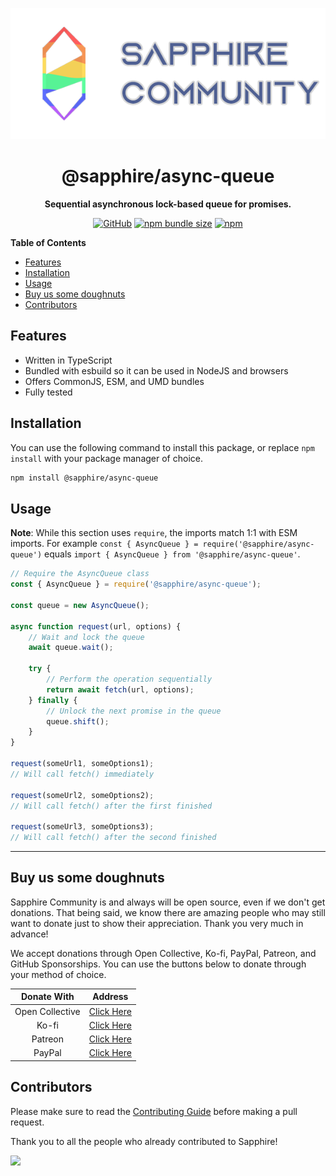 <div align="center">

![Sapphire Logo](https://raw.githubusercontent.com/sapphiredev/assets/main/banners/SapphireCommunity.png)

# @sapphire/async-queue

**Sequential asynchronous lock-based queue for promises.**

[![GitHub](https://img.shields.io/github/license/sapphiredev/utilities)](https://github.com/sapphiredev/utilities/blob/main/LICENSE.md)
[![npm bundle size](https://img.shields.io/bundlephobia/min/@sapphire/async-queue?logo=webpack&style=flat-square)](https://bundlephobia.com/result?p=@sapphire/async-queue)
[![npm](https://img.shields.io/npm/v/@sapphire/async-queue?color=crimson&logo=npm&style=flat-square)](https://www.npmjs.com/package/@sapphire/async-queue)

</div>

**Table of Contents**

-   [Features](#features)
-   [Installation](#installation)
-   [Usage](#usage)
-   [Buy us some doughnuts](#buy-us-some-doughnuts)
-   [Contributors](#contributors)

## Features

-   Written in TypeScript
-   Bundled with esbuild so it can be used in NodeJS and browsers
-   Offers CommonJS, ESM, and UMD bundles
-   Fully tested

## Installation

You can use the following command to install this package, or replace `npm install` with your package manager of choice.

```sh
npm install @sapphire/async-queue
```

## Usage

**Note**: While this section uses `require`, the imports match 1:1 with ESM imports. For example `const { AsyncQueue } = require('@sapphire/async-queue')` equals `import { AsyncQueue } from '@sapphire/async-queue'`.

```typescript
// Require the AsyncQueue class
const { AsyncQueue } = require('@sapphire/async-queue');

const queue = new AsyncQueue();

async function request(url, options) {
	// Wait and lock the queue
	await queue.wait();

	try {
		// Perform the operation sequentially
		return await fetch(url, options);
	} finally {
		// Unlock the next promise in the queue
		queue.shift();
	}
}

request(someUrl1, someOptions1);
// Will call fetch() immediately

request(someUrl2, someOptions2);
// Will call fetch() after the first finished

request(someUrl3, someOptions3);
// Will call fetch() after the second finished
```

---

## Buy us some doughnuts

Sapphire Community is and always will be open source, even if we don't get donations. That being said, we know there are amazing people who may still want to donate just to show their appreciation. Thank you very much in advance!

We accept donations through Open Collective, Ko-fi, PayPal, Patreon, and GitHub Sponsorships. You can use the buttons below to donate through your method of choice.

|   Donate With   |                       Address                       |
| :-------------: | :-------------------------------------------------: |
| Open Collective | [Click Here](https://sapphirejs.dev/opencollective) |
|      Ko-fi      |      [Click Here](https://sapphirejs.dev/kofi)      |
|     Patreon     |    [Click Here](https://sapphirejs.dev/patreon)     |
|     PayPal      |     [Click Here](https://sapphirejs.dev/paypal)     |

## Contributors

Please make sure to read the [Contributing Guide][contributing] before making a pull request.

Thank you to all the people who already contributed to Sapphire!

<a href="https://github.com/sapphiredev/utilities/graphs/contributors">
  <img src="https://contrib.rocks/image?repo=sapphiredev/utilities" />
</a>

[contributing]: https://github.com/sapphiredev/.github/blob/main/.github/CONTRIBUTING.md
